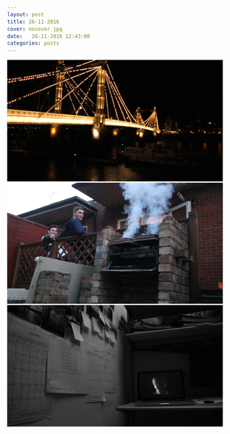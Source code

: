 ```yaml
---
layout: post
title: 26-11-2016
cover: nocover.jpg
date:   26-11-2016 12:43:00
categories: posts
---
```


<img id="gif" src="/images/GIFs/26-11-2016/battersea_bridge.gif" width="600">
<img id="gif" src="/images/GIFs/26-11-2016/bbq.gif" width="600">
<img id="gif" src="/images/GIFs/26-11-2016/radiohead.gif" width="600">

